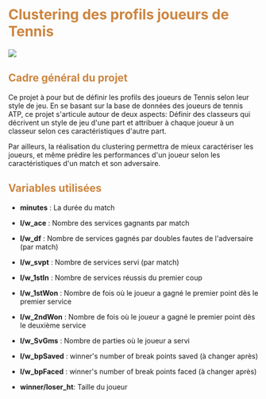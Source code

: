  

# <font color='peru'> Clustering des profils joueurs de Tennis </font> 
    
      
        
<img src = "Images/tennis.PNG">

  
  ## <font color='peru'> Cadre général du projet </font>
  
Ce projet à pour but de définir les profils des joueurs de Tennis selon leur style de jeu. En se basant sur la base de données des joueurs de tennis ATP, ce projet s'articule autour de deux aspects:  Définir des classeurs qui décrivent un style de jeu d'une part et attribuer à chaque joueur à un classeur selon ces caractéristiques d'autre part.  
  
Par ailleurs, la réalisation du clustering  permettra de mieux caractériser les joueurs, et même prédire les performances d'un joueur selon les caractéristiques d'un match et  son adversaire.

  
  ## <font color='peru'> Variables utilisées </font>

- **minutes** : La durée du match

- **l/w_ace** : Nombre des services gagnants par match

- **l/w_df** : Nombre de services gagnés par doubles fautes de l'adversaire (par match)

- **l/w_svpt** : Nombre de services servi (par match)

- **l/w_1stIn** : Nombre de services réussis du premier coup

- **l/w_1stWon** : Nombre de fois où le joueur a gagné le premier point dès le premier service  

- **l/w_2ndWon** : Nombre de fois où le joueur a gagné le premier point dès le deuxième service

- **l/w_SvGms** : Nombre de parties où le joueur a servi

- **l/w_bpSaved** : winner's number of break points saved (à changer après)

- **l/w_bpFaced** : winner's number of break points faced (à changer après)

- **winner/loser_ht**: Taille du joueur

    
